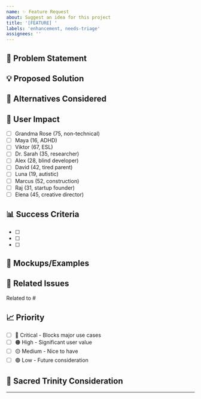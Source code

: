 ```yaml
---
name: ✨ Feature Request
about: Suggest an idea for this project
title: '[FEATURE] '
labels: 'enhancement, needs-triage'
assignees: ''
---
```


## 🎯 Problem Statement
<!-- A clear description of the problem you're trying to solve -->

## 💡 Proposed Solution
<!-- Describe the solution you'd like -->

## 🔄 Alternatives Considered
<!-- Describe any alternative solutions or features you've considered -->

## 👤 User Impact
<!-- Which personas would benefit from this feature? -->
- [ ] Grandma Rose (75, non-technical)
- [ ] Maya (16, ADHD)
- [ ] Viktor (67, ESL)
- [ ] Dr. Sarah (35, researcher)
- [ ] Alex (28, blind developer)
- [ ] David (42, tired parent)
- [ ] Luna (19, autistic)
- [ ] Marcus (52, construction)
- [ ] Raj (31, startup founder)
- [ ] Elena (45, creative director)

## 📊 Success Criteria
<!-- How will we know this feature is successful? -->
- [ ] 
- [ ] 
- [ ] 

## 🎨 Mockups/Examples
<!-- If applicable, add mockups or examples of similar features -->

## 🔗 Related Issues
<!-- Link any related issues or discussions -->
Related to #

## 📈 Priority
- [ ] 🔴 Critical - Blocks major use cases
- [ ] 🟠 High - Significant user value
- [ ] 🟡 Medium - Nice to have
- [ ] 🟢 Low - Future consideration

## 🤝 Sacred Trinity Consideration
<!-- How does this align with our Human + AI + Local LLM model? -->

---
<!-- Thank you for your feature request! We value your input in making Nix for Humanity better. -->